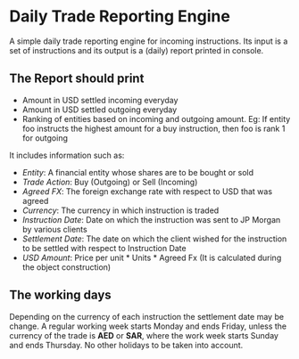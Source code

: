 # Daily Trade Reporting Engine

A simple daily trade reporting engine for incoming instructions.
Its input is a set of instructions and its output is a (daily) report printed in console.   

## The Report should print 

- Amount in USD settled incoming everyday
- Amount in USD settled outgoing everyday
- Ranking of entities based on incoming and outgoing amount. Eg: If entity foo instructs the highest amount for a buy instruction, then foo is rank 1 for outgoing

It includes information such as:
- *Entity*: A financial entity whose shares are to be bought or sold 
- *Trade Action*: Buy (Outgoing) or Sell (Incoming) 
- *Agreed FX*: The foreign exchange rate with respect to USD that was agreed 
- *Currency*: The currency in which instruction is traded
- *Instruction Date*: Date on which the instruction was sent to JP Morgan by various clients
- *Settlement Date*: The date on which the client wished for the instruction to be settled with respect to Instruction Date
- *USD Amount*: Price per unit * Units * Agreed Fx (It is calculated during the object construction)

## The working days
Depending on the currency of each instruction the settlement date may be change.
A regular working week starts Monday and ends Friday, unless the currency of the trade is **AED** or **SAR**, 
where the work week starts Sunday and ends Thursday. No other holidays to be taken into account.
